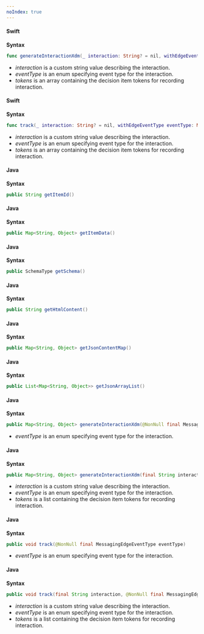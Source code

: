 ```yaml
---
noIndex: true
---
```


<Variant platform="ios" function="generate-interaction-xdm" repeat="4"/>

#### Swift

**Syntax**

```swift
func generateInteractionXdm(_ interaction: String? = nil, withEdgeEventType eventType: MessagingEdgeEventType, forTokens tokens: [String]? = nil) -> [String: Any]?
```

* _interaction_ is a custom string value describing the interaction.
* _eventType_ is an enum specifying event type for the interaction.
* _tokens_ is an array containing the decision item tokens for recording interaction.

<Variant platform="ios" function="track" repeat="4"/>

#### Swift

**Syntax**

```swift
func track(_ interaction: String? = nil, withEdgeEventType eventType: MessagingEdgeEventType, forTokens tokens: [String]? = nil)
```

* _interaction_ is a custom string value describing the interaction.
* _eventType_ is an enum specifying event type for the interaction.
* _tokens_ is an array containing the decision item tokens for recording interaction.

<Variant platform="android" function="get-item-id" repeat="3"/>

#### Java

**Syntax**

```java
public String getItemId()
```

<Variant platform="android" function="get-item-data" repeat="3"/>

#### Java

**Syntax**

```java
public Map<String, Object> getItemData()
```

<Variant platform="android" function="get-schema" repeat="3"/>

#### Java

**Syntax**

```java
public SchemaType getSchema()
```

<Variant platform="android" function="get-html-content" repeat="3"/>

#### Java

**Syntax**

```java
public String getHtmlContent()
```

<Variant platform="android" function="get-json-content-map" repeat="3"/>

#### Java

**Syntax**

```java
public Map<String, Object> getJsonContentMap()
```

<Variant platform="android" function="get-json-content-array-list" repeat="3"/>

#### Java

**Syntax**

```java
public List<Map<String, Object>> getJsonArrayList()
```

<Variant platform="android" function="generate-interaction-xdm" repeat="4"/>

#### Java

**Syntax**

```java
public Map<String, Object> generateInteractionXdm(@NonNull final MessagingEdgeEventType eventType)
```

* _eventType_ is an enum specifying event type for the interaction.

<Variant platform="android" function="generate-interaction-xdm-with-tokens" repeat="4"/>

#### Java

**Syntax**

```java
public Map<String, Object> generateInteractionXdm(final String interaction, @NonNull final MessagingEdgeEventType eventType, final List<String> tokens)
```

* _interaction_ is a custom string value describing the interaction.
* _eventType_ is an enum specifying event type for the interaction.
* _tokens_ is a list containing the decision item tokens for recording interaction.

<Variant platform="android" function="track" repeat="4"/>

#### Java

**Syntax**

```java
public void track(@NonNull final MessagingEdgeEventType eventType)
```

* _eventType_ is an enum specifying event type for the interaction.

<Variant platform="android" function="track-with-tokens" repeat="4"/>

#### Java

**Syntax**

```java
public void track(final String interaction, @NonNull final MessagingEdgeEventType eventType, final List<String> tokens)
```

* _interaction_ is a custom string value describing the interaction.
* _eventType_ is an enum specifying event type for the interaction.
* _tokens_ is a list containing the decision item tokens for recording interaction.